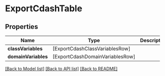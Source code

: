 # ExportCdashTable

## Properties
Name | Type | Description | Notes
------------ | ------------- | ------------- | -------------
**classVariables** | [ExportCdashClassVariablesRow] |  | [optional] 
**domainVariables** | [ExportCdashDomainVariablesRow] |  | [optional] 

[[Back to Model list]](../README.md#documentation-for-models) [[Back to API list]](../README.md#documentation-for-api-endpoints) [[Back to README]](../README.md)


